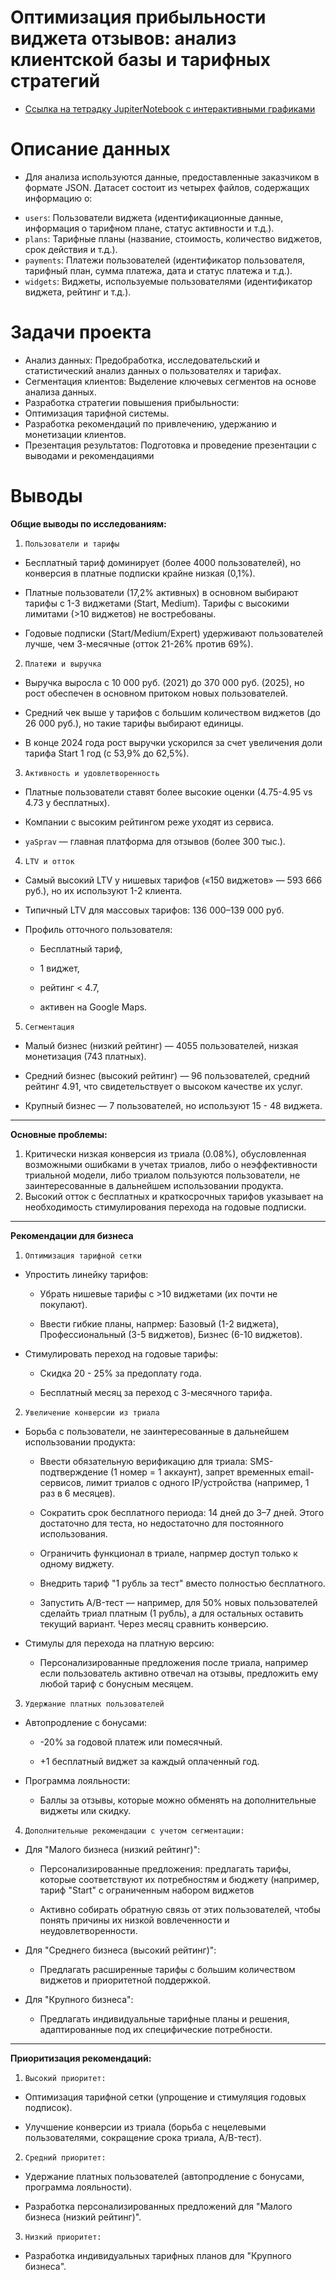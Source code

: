 # Оптимизация прибыльности виджета отзывов: анализ клиентской базы и тарифных стратегий

* [Ссылка на тетрадку JupiterNotebook с интерактивными графиками](https://nbviewer.org/github/nesterova-katya/project_for_review/blob/main/project_folder/widget_analysis.ipynb)


# Описание данных

- Для анализа используются данные, предоставленные заказчиком в формате JSON. Датасет состоит из четырех файлов, содержащих информацию о:

 *  `users`: Пользователи виджета (идентификационные данные, информация о тарифном плане, статус активности и т.д.).
 *  `plans`: Тарифные планы (название, стоимость, количество виджетов, срок действия и т.д.).
 *  `payments`: Платежи пользователей (идентификатор пользователя, тарифный план, сумма платежа, дата и статус платежа и т.д.).
 *  `widgets`: Виджеты, используемые пользователями (идентификатор виджета, рейтинг и т.д.).


# Задачи проекта

 *  Анализ данных: Предобработка, исследовательский и статистический анализ данных о пользователях и тарифах.
 *  Сегментация клиентов: Выделение ключевых сегментов на основе анализа данных.
 *  Разработка стратегии повышения прибыльности:
 *  Оптимизация тарифной системы.
 *  Разработка рекомендаций по привлечению, удержанию и монетизации клиентов.
 *  Презентация результатов: Подготовка и проведение презентации с выводами и рекомендациями


# Выводы

**Общие выводы по исследованиям:**

 1. `Пользователи и тарифы`

   - Бесплатный тариф доминирует (более 4000 пользователей), но конверсия в платные подписки крайне низкая (0,1%).

   - Платные пользователи (17,2% активных) в основном выбирают тарифы с 1-3 виджетами (Start, Medium). Тарифы с высокими лимитами (>10 виджетов) не востребованы.

   - Годовые подписки (Start/Medium/Expert) удерживают пользователей лучше, чем 3-месячные (отток 21-26% против 69%).

 2. `Платежи и выручка`

  - Выручка выросла с 10 000 руб. (2021) до 370 000 руб. (2025), но рост обеспечен в основном притоком новых пользователей.

  - Средний чек выше у тарифов с большим количеством виджетов (до 26 000 руб.), но такие тарифы выбирают единицы.

  - В конце 2024 года рост выручки ускорился за счет увеличения доли тарифа Start 1 год (с 53,9% до 62,5%).

 3. `Активность и удовлетворенность`

  - Платные пользователи ставят более высокие оценки (4.75-4.95 vs 4.73 у бесплатных).

  - Компании с высоким рейтингом реже уходят из сервиса.

  - `yaSprav` — главная платформа для отзывов (более 300 тыс.).

 4. `LTV и отток`

  - Самый высокий LTV у нишевых тарифов («150 виджетов» — 593 666 руб.), но их используют 1-2 клиента.

  - Типичный LTV для массовых тарифов: 136 000–139 000 руб.

  - Профиль отточного пользователя:

    - Бесплатный тариф,

    - 1 виджет,

    - рейтинг < 4.7,

    - активен на Google Maps.

 5. `Сегментация`

  - Малый бизнес (низкий рейтинг) — 4055 пользователей, низкая монетизация (743 платных).

  - Средний бизнес (высокий рейтинг) — 96 пользователей, средний рейтинг 4.91, что свидетельствует о высоком качестве их услуг.

  - Крупный бизнес — 7 пользователей, но используют 15 - 48 виджета.

---
**Основные проблемы:**

 1. Критически низкая конверсия из триала (0.08%), обусловленная возможными ошибками в учетах триалов, либо о неэффективности триальной модели, либо триалом пользуются пользователи, не заинтересованные в дальнейшем использовании продукта.
 2. Высокий отток с бесплатных и краткосрочных тарифов указывает на необходимость стимулирования перехода на годовые подписки.

---
**Рекомендации для бизнеса**

1. `Оптимизация тарифной сетки`

  - Упростить линейку тарифов:
   
    - Убрать нишевые тарифы с >10 виджетами (их почти не покупают).
      
    - Ввести гибкие планы, напрмер: Базовый (1-2 виджета), Профессиональный (3-5 виджетов), Бизнес (6-10 виджетов).
  
  - Стимулировать переход на годовые тарифы:
   
    - Скидка 20 - 25% за предоплату года.
    
    - Бесплатный месяц за переход с 3-месячного тарифа.


2. `Увеличение конверсии из триала`

  - Борьба с пользователи, не заинтересованные в дальнейшем использовании продукта:
   
    - Ввести обязательную верификацию для триала: SMS-подтверждение (1 номер = 1 аккаунт), запрет временных email-сервисов, лимит триалов с одного IP/устройства (например, 1 раз в 6 месяцев).
     
    - Сократить срок бесплатного периода:  14 дней  до 3–7 дней. Этого достаточно для теста, но недостаточно для постоянного использования.
      
    - Ограничить функционал в триале, напрмер доступ только к одному виджету.
      
    - Внедрить тариф "1 рубль за тест" вместо полностью бесплатного.
      
    - Запустить A/B-тест — например, для 50% новых пользователей сделайть триал платным (1 рубль), а для остальных оставить текущий вариант. Через месяц сравнить конверсию.

  - Стимулы для перехода на платную версию:
    
    - Персонализированные предложения после триала, например если пользователь активно отвечал на отзывы, предложить ему любой тариф с бонусным месяцем.


3. `Удержание платных пользователей`

  - Автопродление с бонусами:
    
    - -20% за годовой платеж или помесячный.
      
    - +1 бесплатный виджет за каждый оплаченный год.
   
  -  Программа лояльности:
    
     -  Баллы за отзывы, которые можно обменять на дополнительные виджеты или скидку.
   
4. `Дополнительные рекомендации с учетом сегментации:`

  - Для "Малого бизнеса (низкий рейтинг)":
 
    - Персонализированные предложения: предлагать тарифы, которые соответствуют их потребностям и бюджету (например, тариф "Start" с ограниченным набором виджетов
   
    - Активно собирать обратную связь от этих пользователей, чтобы понять причины их низкой вовлеченности и неудовлетворенности.
   
  - Для "Среднего бизнеса (высокий рейтинг)":
 
    - Предлагать расширенные тарифы с большим количеством виджетов и приоритетной поддержкой.
   
  - Для "Крупного бизнеса":
 
    - Предлагать индивидуальные тарифные планы и решения, адаптированные под их специфические потребности.

---
**Приоритизация рекомендаций:**

1. `Высокий приоритет:`

  - Оптимизация тарифной сетки (упрощение и стимуляция годовых подписок).
    
  - Улучшение конверсии из триала (борьба с нецелевыми пользователями, сокращение срока триала, A/B-тест).
 
2. `Средний приоритет:`

  - Удержание платных пользователей (автопродление с бонусами, программа лояльности).
  
  - Разработка персонализированных предложений для "Малого бизнеса (низкий рейтинг)".
 
3. `Низкий приоритет:`

  - Разработка индивидуальных тарифных планов для "Крупного бизнеса".  
